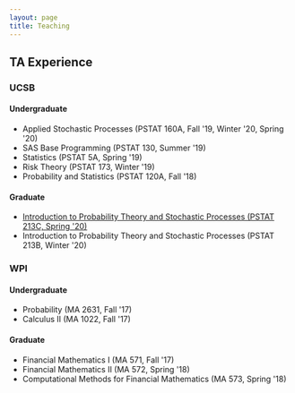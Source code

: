 ```yaml
---
layout: page
title: Teaching
---
```


## TA Experience

### UCSB
#### Undergraduate
* Applied Stochastic Processes (PSTAT 160A, Fall '19, Winter '20, Spring '20)
* SAS Base Programming (PSTAT 130, Summer '19)
* Statistics (PSTAT 5A, Spring '19)
* Risk Theory (PSTAT 173, Winter '19)
* Probability and Statistics (PSTAT 120A, Fall '18)


#### Graduate
* [Introduction to Probability Theory and Stochastic Processes (PSTAT 213C, Spring '20)](https://drive.google.com/file/d/1k-C_JLBXTnKp1iWyXiYVYs_Zh9nW7www/view?usp=sharing)
* Introduction to Probability Theory and Stochastic Processes (PSTAT 213B, Winter '20)

### WPI
#### Undergraduate
* Probability (MA 2631, Fall '17)
* Calculus II (MA 1022, Fall '17)

#### Graduate
* Financial Mathematics I (MA 571, Fall '17)
* Financial Mathematics II (MA 572, Spring '18)
* Computational Methods for Financial Mathematics (MA 573, Spring '18)

